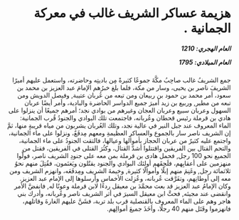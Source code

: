 <h1 dir="rtl">هزيمة عساكر الشريف غالب في معركة الجمانية .</h1>

<h5 dir="rtl">العام الهجري:  1210

العام الميلادي: 1795

</h5>

<p dir="rtl">جمع الشريفُ غالب صاحِبُ مكَّةَ جموعًا كثيرةً مِن باديتِه وحاضرته، واستعمل عليهم أميرًا الشريفَ ناصر بن يحيى، وسار من مكة، فلما بلغ خبرُهم الإمامَ عبد العزيز بن محمد بن سعود، أمر محمد بن حمود بن ربيعان ومن تبعه من عُربان عتيبة, وفيصل الدويش ومن تبعه من مطير, وربيع بن زيد أميرَ جميع الدواسر الحاضرة والبادية، وأمر أيضًا عربان السهول وعربان سبيع وعربان العجان وغيرهم من بوادي نجد؛ أمرهم جميعًا أن ينزلوا على هادي بن قرملة رئيس قحطان وعُربانه، فاجتمعت تلك البوادي والجنودُ قُرب الجمانية: الماء المعروف عند جبل النير في عالية نجد، وتلك العُربان يشربون من مياه قريبةٍ منها، ثمَّ إن الشريف ناصر سار بالجموع والعساكرِ العظيمةِ ومعهم مِدفَعٌ، ونزلوا على ماء الجمانية، واجتمع عليه كثيرٌ من عربان الحجاز بأموالها وعيالها، فالتقت الجنودُ على ماء الجمانية، والتحم القتال بين الفريقين واقتتلوا أشدَّ القتال، وكثُرَ القتلى في الفريقين، فقتل من الجميع نحو 100 رجل, فحمل هادى بن قرملة بمن معه على جنودِ الشريف ناصر، فولَّوا منهزمين على أعقابِهم، فلَحِقَهم أولئك البوادي والجنود يقتُلون ويَغنَمون، فقُتِلَ منهم نحوُ ثلاثمائة رجل, وغَنِمَ منهم إبلًا وأموالًا كثيرة, وخيمةَ الشريف ومِدفَعَه، وانهزم الشريف ومن معه إلى أوطانِهم، وتفَرَّقت عُربانه، وعُزِلت الأخماس وأرسلوها إلى الإمام عبد العزيز. وكان الإمامُ عبد العزيز قد بعث محمَّدَ بن معيقل ردءًا لابن قرملة وعونًا له, فانفضَّ الأمر وانقضى عند مجيئه, فحثَّ ابن معيقل السيرَ في أثر الشريف ناصر وعُربانه، وأدرك بني هاجر وهم على الماء المعروف بالقنصلية قرب بلد تربة، فشَنَّ عليهم الغارةَ وقاتلهم، فانهزموا وقَتَل منهم 40 رجلًا، وأخَذَ جميعَ أموالِهم.</p></br>
